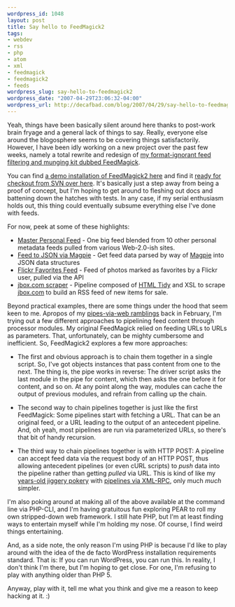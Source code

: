 ```yaml
--- 
wordpress_id: 1048
layout: post
title: Say hello to FeedMagick2
tags: 
- webdev
- rss
- php
- atom
- xml
- feedmagick
- feedmagick2
- feeds
wordpress_slug: say-hello-to-feedmagick2
wordpress_date: "2007-04-29T23:06:32-04:00"
wordpress_url: http://decafbad.com/blog/2007/04/29/say-hello-to-feedmagick2
---
```

Yeah, things have been basically silent around here thanks to post-work brain fryage and a general lack of things to say.  Really, everyone else around the blogosphere seems to be covering things satisfactorily.  However, I have been idly working on a new project over the past few weeks, namely a total rewrite and redesign of [my format-ignorant feed filtering and munging kit dubbed FeedMagick](http://decafbad.com/blog/?s=feedmagick).

You can find [a demo installation of FeedMagick2 here](http://decafbad.com/2007/04/FeedMagick2/) and find it [ready for checkout from SVN over here](http://decafbad.com/svn/trunk/FeedMagick2/).  It's basically just a step away from being a proof of concept, but I'm hoping to get around to fleshing out docs and battening down the hatches with tests.  In any case, if my serial enthusiasm holds out, this thing could eventually subsume everything else I've done with feeds.

For now, peek at some of these highlights:

   * [Master Personal Feed](http://decafbad.com/2007/04/FeedMagick2/inspect/masterfeed) - One big feed blended from 10 other personal metadata feeds pulled from various Web-2.0-ish sites.
   * [Feed to JSON via Magpie](http://decafbad.com/2007/04/FeedMagick2/inspect/magpiejson) - Get feed data parsed by way of [Magpie](http://magpierss.sourceforge.net/) into JSON data structures
   * [Flickr Favorites Feed](http://decafbad.com/2007/04/FeedMagick2/inspect/flickrfavorites) - Feed of photos marked as favorites by a Flickr user, pulled via the API
   * [jbox.com scraper](http://decafbad.com/2007/04/FeedMagick2/inspect/jbox) - Pipeline composed of [HTML Tidy](http://tidy.sourceforge.net/) and XSL to scrape [jbox.com](http://jbox.com/) to build an RSS feed of new items for sale.

Beyond practical examples, there are some things under the hood that seem keen to me.  Apropos of my [pipes-via-web ramblings](http://decafbad.com/blog/2007/02/15/thoughts-on-pipes-on-the-web-part-ii) back in February, I'm trying out a few different approaches to pipelining feed content through processor modules.  My original FeedMagick relied on feeding URLs to URLs as parameters.  That, unfortunately, can be mighty cumbersome and inefficient.  So, FeedMagick2 explores a few more approaches:

   * The first and obvious approach is to chain them together in a single script.  So, I've got objects instances that pass content from one to the next.  The thing is, the pipe works in reverse:  The driver script asks the last module in the pipe for content, which then asks the one before it for content, and so on.  At any point along the way, modules can cache the output of previous modules, and refrain from calling up the chain.

   * The second way to chain pipelines together is just like the first FeedMagick:  Some pipelines start with fetching a URL.  That can be an original feed, or a URL leading to the output of an antecedent pipeline.  And, oh yeah, most pipelines are run via parameterized URLs, so there's that bit of handy recursion.

   * The third way to chain pipelines together is with HTTP POST:  A pipeline can accept feed data via the request body of an HTTP POST, thus allowing antecedent pipelines (or even cURL scripts) to *push* data into the pipeline rather than getting *pulled* via URL.  This is kind of like my [years-old jiggery pokery](http://decafbad.com/blog/?s=xmlrpc+pipe) with [pipelines via XML-RPC](http://www.decafbad.com/twiki/bin/view/Main/XmlRpcFilteringPipe), only much *much* simpler.

I'm also poking around at making all of the above available at the command line via PHP-CLI, and I'm having gratuitous fun exploring PEAR to roll my own stripped-down web framework.  I still hate PHP, but I'm at least finding ways to entertain myself while I'm holding my nose.  Of course, I find weird things entertaining.

And, as a side note, the only reason I'm using PHP is because I'd like to play around with the idea of the de facto WordPress installation requirements standard.  That is:  If you can run WordPress, you can run this.  In reality, I don't think I'm there, but I'm hoping to get close.  For one, I'm refusing to play with anything older than PHP 5.

Anyway, play with it, tell me what you think and give me a reason to keep hacking at it.  :)
